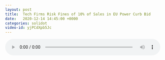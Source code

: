 ```yaml
---
layout: post
title:  Tech Firms Risk Fines of 10% of Sales in EU Power Curb Bid
date:   2020-12-14 14:45:00 +0000
categories: solidot
video-id: yjPCdXpb5Jc
---
```


<audio src="/assets/1d884c06970a4b195bf69a5de3c38cb5.mp3" style="width: 100%;" controls></audio>

